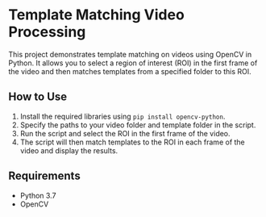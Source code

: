 # Template Matching Video Processing

This project demonstrates template matching on videos using OpenCV in Python. It allows you to select a region of interest (ROI) in the first frame of the video and then matches templates from a specified folder to this ROI.

## How to Use

1. Install the required libraries using `pip install opencv-python`.
2. Specify the paths to your video folder and template folder in the script.
3. Run the script and select the ROI in the first frame of the video.
4. The script will then match templates to the ROI in each frame of the video and display the results.

## Requirements

- Python 3.7
- OpenCV

